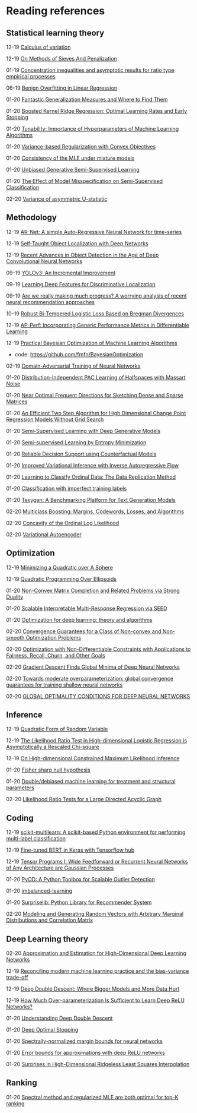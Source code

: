 # Reading references

Statistical learning theory
------
12-19 [Calculus of variation](https://www.reed.edu/physics/faculty/wheeler/documents/Classical%20Field%20Theory/Class%20Notes/Field%20Theory%20Chapter%205.pdf)

12-19 [On Methods of Sieves And Penalization](https://projecteuclid.org/download/pdf_1/euclid.aos/1030741085)

01-19 [Concentration inequalities and asymptotic results for ratio type empirical processes](https://projecteuclid.org/euclid.aop/1151418495)

06-19 [Benign Overfitting in Linear Regression](https://arxiv.org/abs/1906.11300)

01-20 [Fantastic Generalization Measures and Where to Find Them](https://arxiv.org/pdf/1912.02178.pdf)

01-20 [Boosted Kernel Ridge Regression: Optimal Learning Rates and Early Stopping](http://www.jmlr.org/papers/volume20/18-063/18-063.pdf)

01-20 [Tunability: Importance of Hyperparameters of Machine Learning Algorithms](http://www.jmlr.org/papers/volume20/18-444/18-444.pdf)

01-20 [Variance-based Regularization with Convex Objectives](http://www.jmlr.org/papers/volume20/17-750/17-750.pdf)

01-20 [Consistency of the MLE under mixture models](https://arxiv.org/pdf/1607.01251.pdf)

01-20 [Unbiased Generative Semi-Supervised Learning](http://jmlr.csail.mit.edu/papers/volume15/foxroberts14a/foxroberts14a.pdf)

01-20 [The Effect of Model Misspecification on Semi-Supervised Classification](https://ieeexplore.ieee.org/document/5728822)

02-20 [Variance of asymmetric U-statistic](https://www.stat.berkeley.edu/~bartlett/courses/2013spring-stat210b/notes/5notes.pdf)

Methodology
------
12-19 [AR-Net: A simple Auto-Regressive Neural Network for time-series
](https://arxiv.org/pdf/1911.12436.pdf)

12-19 [Self-Taught Object Localization with Deep Networks](https://arxiv.org/pdf/1409.3964.pdf)

12-19 [Recent Advances in Object Detection in the Age of Deep Convolutional Neural Networks](https://arxiv.org/pdf/1809.03193.pdf)

09-19 [YOLOv3: An Incremental Improvement](https://arxiv.org/pdf/1804.02767.pdf)

09-19 [Learning Deep Features for Discriminative Localization](https://arxiv.org/abs/1512.04150)

09-19 [Are we really making much progress? A worrying analysis of recent neural recommendation approaches](https://dl.acm.org/doi/10.1145/3298689.3347058)

10-19 [Robust Bi-Tempered Logistic Loss Based on Bregman Divergences](https://arxiv.org/pdf/1906.03361.pdf)

12-19 [AP-Perf: Incorporating Generic Performance Metrics in Differentiable Learning](https://arxiv.org/pdf/1912.00965.pdf)

12-19 [Practical Bayesian Optimization of Machine Learning Algorithms](http://papers.nips.cc/paper/4522-practical-bayesian-optimization-of-machine-learning-algorithms.pdf)
- code: https://github.com/fmfn/BayesianOptimization

02-19 [Domain-Adversarial Training of Neural Networks](http://www.jmlr.org/papers/volume17/15-239/15-239.pdf)

01-20 [Distribution-Independent PAC Learning of Halfspaces with Massart Noise](https://arxiv.org/pdf/1906.10075.pdf)

01-20 [Near Optimal Frequent Directions for Sketching Dense and Sparse Matrices](http://www.jmlr.org/papers/volume20/18-875/18-875.pdf)

01-20 [An Efficient Two Step Algorithm for High Dimensional
Change Point Regression Models Without Grid Search](http://www.jmlr.org/papers/volume20/18-460/18-460.pdf)

01-20 [Semi-Supervised Learning with Deep Generative Models
](https://arxiv.org/abs/1406.5298)

01-20 [Semi-supervised Learning by Entropy Minimization](http://papers.nips.cc/paper/2740-semi-supervised-learning-by-entropy-minimization.pdf)

01-20 [Reliable Decision Support using Counterfactual Models](https://arxiv.org/pdf/1703.10651.pdf)

01-20 [Improved Variational Inference with Inverse Autoregressive Flow](https://papers.nips.cc/paper/6581-improved-variational-inference-with-inverse-autoregressive-flow.pdf)

01-20 [Learning to Classify Ordinal Data: The Data Replication Method](http://www.jmlr.org/papers/volume8/cardoso07a/cardoso07a.pdf)

01-20 [Classification with imperfect training labels](https://arxiv.org/pdf/1805.11505.pdf)

01-20 [Texygen: A Benchmarking Platform for Text Generation Models
](https://arxiv.org/abs/1802.01886)

02-20 [Multiclass Boosting: Margins, Codewords, Losses, and Algorithms
](http://www.jmlr.org/papers/volume20/17-137/17-137.pdf)

02-20 [Concavity of the Ordinal Log Likelihood](https://www.tandfonline.com/doi/abs/10.1080/01621459.1981.10477613)

02-20 [Variational Autoencoder](https://jaan.io/what-is-variational-autoencoder-vae-tutorial/)

Optimization
--------

12-19 [Minimizing a Quadratic over A Sphere](http://users.clas.ufl.edu/hager/papers/Regular/sphere.pdf)

12-19 [Quadratic Programming Over Ellipsoids](https://arxiv.org/pdf/1711.04401.pdf)

01-20 [Non-Convex Matrix Completion and Related Problems via Strong Duality](http://www.jmlr.org/papers/volume20/17-611/17-611.pdf)

01-20 [Scalable Interpretable Multi-Response Regression via SEED](http://www.jmlr.org/papers/volume20/18-200/18-200.pdf)

01-20 [Optimization for deep learning: theory and algorithms](https://arxiv.org/pdf/1912.08957.pdf)

02-20 [Convergence Guarantees for a Class of Non-convex and Non-smooth Optimization Problems
](http://www.jmlr.org/papers/volume20/18-762/18-762.pdf)

02-20 [Optimization with Non-Differentiable Constraints with Applications to Fairness, Recall, Churn, and Other Goals](http://www.jmlr.org/papers/volume20/18-616/18-616.pdf)

02-20 [Gradient Descent Finds Global Minima of Deep Neural Networks](https://arxiv.org/pdf/1811.03804.pdf)

02-20 [Towards moderate overparameterization: global convergence guarantees for training shallow neural networks](https://arxiv.org/pdf/1902.04674.pdf)

02-20 [GLOBAL OPTIMALITY CONDITIONS FOR DEEP NEURAL NETWORKS](https://openreview.net/pdf?id=BJk7Gf-CZ)

Inference
--------
12-19 [Quadratic Form of Random Variable](http://pages.stat.wisc.edu/~st849-1/lectures/Ch02.pdf)

12-19 [The Likelihood Ratio Test in High-dimensional Logistic Regression is Asymptotically a Rescaled Chi-square](https://link.springer.com/content/pdf/10.1007%2Fs00440-018-00896-9.pdf)

12-19 [On High-dimensional Constrained Maximum Likelihood Inference](https://www.asc.ohio-state.edu/zhu.219/manuscript/inference.pdf)

01-20 [Fisher sharp null hypothesis](https://stats.stackexchange.com/questions/281200/is-fisher-sharp-null-hypothesis-testable)

01-20 [Double/debiased machine learning for treatment and structural parameters](https://onlinelibrary.wiley.com/doi/pdf/10.1111/ectj.12097)

02-20 [Likelihood Ratio Tests for a Large Directed Acyclic Graph](https://www.tandfonline.com/doi/abs/10.1080/01621459.2019.1623042)

Coding
--------
12-19 [scikit-multilearn: A scikit-based Python environment for
performing multi-label classification](http://www.jmlr.org/papers/volume20/17-100/17-100.pdf)

12-19 [Fine-tuned BERT in Keras with Tensorflow hub](https://towardsdatascience.com/bert-in-keras-with-tensorflow-hub-76bcbc9417b)

12-19 [Tensor Programs I: Wide Feedforward or Recurrent Neural Networks of Any Architecture are Gaussian Processes](https://arxiv.org/pdf/1910.12478.pdf)

01-20 [PyOD: A Python Toolbox for Scalable Outlier Detection](http://www.jmlr.org/papers/volume20/19-011/19-011.pdf)

01-20 [imbalanced-learning](https://github.com/scikit-learn-contrib/imbalanced-learn#id23)

01-20 [Surpriselib: Python Library for Recommender System](http://surpriselib.com/)

02-20 [Modeling and Generating Random Vectors with Arbitrary Marginal Distributions and Correlation Matrix](http://citeseerx.ist.psu.edu/viewdoc/download?doi=10.1.1.48.281&rep=rep1&type=pdf)

Deep Learning theory
---------
02-20 [Approximation and Estimation for High-Dimensional Deep Learning Networks](https://arxiv.org/pdf/1809.03090.pdf)

12-19 [Reconciling modern machine learning practice and the bias-variance trade-off](https://arxiv.org/abs/1812.11118)

12-19 [Deep Double Descent: Where Bigger Models and More Data Hurt](https://arxiv.org/pdf/1912.02292.pdf)

12-19 [How Much Over-parameterization Is Sufficient to Learn
Deep ReLU Networks?](https://arxiv.org/pdf/1911.12360.pdf)

01-20 [Understanding Deep Double Descent](https://www.lesswrong.com/posts/FRv7ryoqtvSuqBxuT/understanding-deep-double-descent)

01-20 [Deep Optimal Stopping](http://www.jmlr.org/papers/volume20/18-232/18-232.pdf)

01-20 [Spectrally-normalized margin bounds for neural networks](https://arxiv.org/pdf/1706.08498.pdf)

01-20 [Error bounds for approximations with deep ReLU networks](https://arxiv.org/pdf/1610.01145.pdf)

01-20 [Surprises in High-Dimensional Ridgeless Least Squares Interpolation](https://arxiv.org/pdf/1903.08560.pdf)

Ranking
---------
01-20 [Spectral method and regularized MLE are both optimal for top-K ranking](https://projecteuclid.org/download/pdfview_1/euclid.aos/1558425643)
